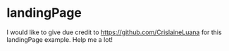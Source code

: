 # landingPage

I would like to give due credit to https://github.com/CrislaineLuana for this landingPage example. Help me a lot!
